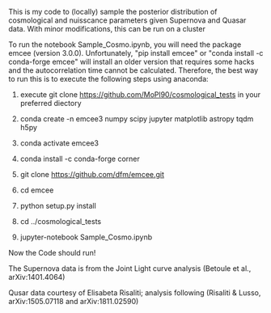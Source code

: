 This is my code to (locally) sample the posterior distribution of cosmological and nuisscance parameters given Supernova and Quasar data. With minor modifications, this can be run on a cluster

To run the notebook Sample_Cosmo.ipynb, you will need the package emcee (version 3.0.0). Unfortunately, "pip install emcee" or "conda install -c conda-forge emcee" will install an older version that requires some hacks and the autocorrelation time cannot be calculated. Therefore, the best way to run this is to execute the following steps using anaconda:

1) execute git clone https://github.com/MoPl90/cosmological_tests in your preferred diectory

1) conda create -n emcee3 numpy scipy jupyter matplotlib astropy tqdm h5py

2) conda activate emcee3

3) conda install -c conda-forge corner

4) git clone https://github.com/dfm/emcee.git

5) cd emcee

6) python setup.py install

7) cd ../cosmological_tests

7) jupyter-notebook Sample_Cosmo.ipynb

Now the Code should run!


The Supernova data is from the Joint Light curve analysis (Betoule et al., arXiv:1401.4064)

Qusar data courtesy of Elisabeta Risaliti; analysis following (Risaliti & Lusso,  arXiv:1505.07118 and arXiv:1811.02590)